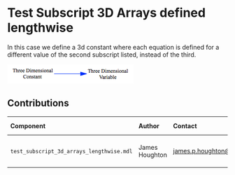 Test Subscript 3D Arrays defined lengthwise
========================

In this case we define a 3d constant where each equation is defined for a different value of the second subscript listed, instead of the third.

![Vensim screenshot](vensim_screenshot.png)


Contributions
-------------

| Component                         | Author          | Contact                    | Date    | Software Version        |
|:--------------------------------- |:--------------- |:-------------------------- |:------- |:----------------------- |
| `test_subscript_3d_arrays_lengthwise.mdl`      | James Houghton  | james.p.houghton@gmail.com | 06/26/16 | Vensim DSS 6.3E for Mac  |

